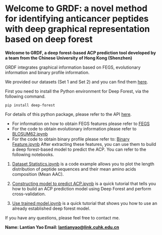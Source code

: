 # Welcome to GRDF: a novel method for identifying anticancer peptides with deep graphical representation based on deep forest


**Welcome to GRDF, a deep forest-based ACP prediction tool developed by a team from the Chinese University of Hong Kong (Shenzhen)**

GRDF integrates graphical information based on FEGS, evolutionary information and binary profile information.

We provided our datasets (Set 1 and Set 2) and you can find them [here](https://github.com/Martinyao1998/GRDF/tree/main/dataset "here").

First you need to install the Python environment for Deep Forest, via the following command.

    pip install deep-forest

For details of this python package, please refer to the API [here](https://deep-forest.readthedocs.io/en/latest/ "here").

- For information on how to obtain FEGS features please refer to [FEGS](https://github.com/Martinyao1998/GRDF/blob/main/Code%20for%20extracting%20features/FEGS.rar)
- For the code to obtain evolutionary information please refer to [BLOSUM62.ipynb](https://github.com/Martinyao1998/GRDF/blob/main/Code%20for%20extracting%20features/BLOSUM62.ipynb)
- For the code to obtain binary profile please refer to: [Binary Feature.ipynb](https://github.com/Martinyao1998/GRDF/blob/main/Code%20for%20extracting%20features/Binary%20Feature.ipynb)
After extracting these features, you can use them to build a deep forest-based model to predict the ACP. You can refer to the following notebooks.

1. [Dataset Statistics.ipynb](https://github.com/Martinyao1998/GRDF/blob/main/Dataset%20Statistics.ipynb "Dataset Statistics.ipynb") is a code example allows you to plot the length distribution of peptide sequences and their mean amino acids composition (Mean AAC).

2. [Constructing model to predict ACP.ipynb](https://github.com/Martinyao1998/GRDF/blob/main/Constructing%20model%20to%20predict%20ACP.ipynb "Constructing model to predict ACP.ipynb") is a quick tutorial that tells you how to build an ACP prediction model using Deep Forest and perform cross-validation.

3. [Use trained model.ipynb](https://github.com/Martinyao1998/GRDF/blob/main/Use%20trained%20model.ipynb "Use trained model.ipynb")  is a quick tutorial that shows you how to use an already established deep forest model.


If you have any questions, please feel free to contact me.

**Name: Lantian Yao
Email: lantianyao@link.cuhk.edu.cn**


